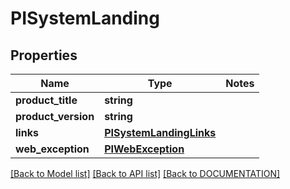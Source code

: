 # PISystemLanding

## Properties
Name | Type | Notes
------------ | ------------- | -------------
**product_title** | **string**
**product_version** | **string**
**links** | **[**PISystemLandingLinks**](../models/PISystemLandingLinks.md)**
**web_exception** | **[**PIWebException**](../models/PIWebException.md)**

[[Back to Model list]](../../DOCUMENTATION.md#documentation-for-models) [[Back to API list]](../../DOCUMENTATION.md#documentation-for-api-endpoints) [[Back to DOCUMENTATION]](../../DOCUMENTATION.md)
